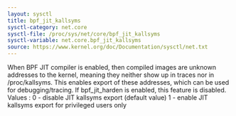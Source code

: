```yaml
---
layout: sysctl
title: bpf_jit_kallsyms
sysctl-category: net.core
sysctl-file: /proc/sys/net/core/bpf_jit_kallsyms
sysctl-variable: net.core.bpf_jit_kallsyms
source: https://www.kernel.org/doc/Documentation/sysctl/net.txt
---
```


When BPF JIT compiler is enabled, then compiled images are unknown
addresses to the kernel, meaning they neither show up in traces nor
in /proc/kallsyms. This enables export of these addresses, which can
be used for debugging/tracing. If bpf_jit_harden is enabled, this
feature is disabled.
Values :
	0 - disable JIT kallsyms export (default value)
	1 - enable JIT kallsyms export for privileged users only

